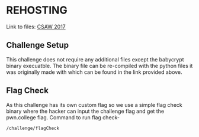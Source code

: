 # REHOSTING

Link to files: [CSAW 2017](https://github.com/osirislab/CSAW-CTF-2017-Quals/tree/master/crypto/baby_crypt)

## Challenge Setup
This challenge does not require any additional files except the babycrypt binary execuatble. The binary file can be re-compiled with the python files it was originally made with which can be found in the link provided above.

## Flag Check
As this challenge has its own custom flag so we use a simple flag check binary where the hacker can input the challenge flag and get the pwn.college flag.
Command to run flag check-
```
/challenge/flagCheck
```